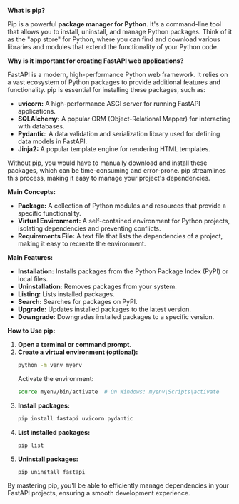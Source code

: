 **What is pip?**

Pip is a powerful **package manager for Python**. It's a command-line tool that allows you to install, uninstall, and manage Python packages. Think of it as the "app store" for Python, where you can find and download various libraries and modules that extend the functionality of your Python code.

**Why is it important for creating FastAPI web applications?**

FastAPI is a modern, high-performance Python web framework. It relies on a vast ecosystem of Python packages to provide additional features and functionality. pip is essential for installing these packages, such as:

* **uvicorn:** A high-performance ASGI server for running FastAPI applications.
* **SQLAlchemy:** A popular ORM (Object-Relational Mapper) for interacting with databases.
* **Pydantic:** A data validation and serialization library used for defining data models in FastAPI.
* **Jinja2:** A popular template engine for rendering HTML templates.

Without pip, you would have to manually download and install these packages, which can be time-consuming and error-prone. pip streamlines this process, making it easy to manage your project's dependencies.

**Main Concepts:**

* **Package:** A collection of Python modules and resources that provide a specific functionality.
* **Virtual Environment:** A self-contained environment for Python projects, isolating dependencies and preventing conflicts.
* **Requirements File:** A text file that lists the dependencies of a project, making it easy to recreate the environment.

**Main Features:**

* **Installation:** Installs packages from the Python Package Index (PyPI) or local files.
* **Uninstallation:** Removes packages from your system.
* **Listing:** Lists installed packages.
* **Search:** Searches for packages on PyPI.
* **Upgrade:** Updates installed packages to the latest version.
* **Downgrade:** Downgrades installed packages to a specific version.

**How to Use pip:**

1. **Open a terminal or command prompt.**
2. **Create a virtual environment (optional):**
   ```bash
   python -m venv myenv
   ```
   Activate the environment:
   ```bash
   source myenv/bin/activate  # On Windows: myenv\Scripts\activate
   ```
3. **Install packages:**
   ```bash
   pip install fastapi uvicorn pydantic
   ```
4. **List installed packages:**
   ```bash
   pip list
   ```
5. **Uninstall packages:**
   ```bash
   pip uninstall fastapi
   ```

By mastering pip, you'll be able to efficiently manage dependencies in your FastAPI projects, ensuring a smooth development experience.
